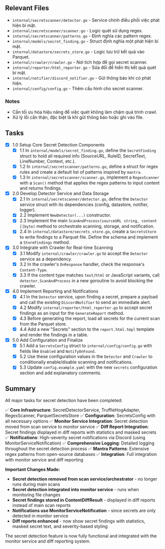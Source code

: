 ## Relevant Files

- `internal/secretscanner/detector.go` - Service chính điều phối việc phát hiện bí mật.
- `internal/secretscanner/scanner.go` - Logic quét sử dụng regex.
- `internal/secretscanner/patterns.go` - Định nghĩa các pattern regex.
- `internal/models/secret_finding.go` - Struct định nghĩa một phát hiện bí mật.
- `internal/datastore/secrets_store.go` - Logic lưu trữ kết quả vào Parquet.
- `internal/crawler/crawler.go` - Nơi tích hợp để gọi secret scanner.
- `internal/reporter/html_reporter.go` - Sửa đổi để hiển thị kết quả quét bí mật.
- `internal/notifier/discord_notifier.go` - Gửi thông báo khi có phát hiện.
- `internal/config/config.go` - Thêm cấu hình cho secret scanner.

### Notes

- Cần tối ưu hóa hiệu năng để việc quét không làm chậm quá trình crawl.
- Xử lý lỗi cẩn thận, đặc biệt là khi gửi thông báo hoặc ghi vào file.

## Tasks

- [x] 1.0 Setup Core Secret Detection Components
  - [x] 1.1 In `internal/models/secret_finding.go`, define the `SecretFinding` struct to hold all required info (SourceURL, RuleID, SecretText, LineNumber, Context, etc.).
  - [x] 1.2 In `internal/secretscanner/patterns.go`, define a struct for regex rules and create a default list of patterns inspired by `mantra`.
  - [x] 1.3 In `internal/secretscanner/scanner.go`, implement a `RegexScanner` with a `Scan()` method that applies the regex patterns to input content and returns findings.
- [x] 2.0 Develop Detector Service and Data Storage
  - [x] 2.1 In `internal/secretscanner/detector.go`, define the `Detector` service struct with its dependencies (config, datastore, notifier, logger).
  - [x] 2.2 Implement `NewDetector(...)` constructor.
  - [x] 2.3 Implement the main `ScanAndProcess(sourceURL string, content []byte)` method to orchestrate scanning, storage, and notification.
  - [x] 2.4 In `internal/datastore/secrets_store.go`, create a `SecretsStore` to write findings to a Parquet file. Define the schema and implement a `StoreFindings` method.
- [x] 3.0 Integrate with Crawler for Real-time Scanning
  - [x] 3.1 Modify `internal/crawler/crawler.go` to accept the `Detector` service as a dependency.
  - [x] 3.2 In the crawler's `OnResponse` handler, check the response's `Content-Type`.
  - [x] 3.3 If the content type matches `text/html` or JavaScript variants, call `detector.ScanAndProcess` in a new goroutine to avoid blocking the crawler.
- [x] 4.0 Implement Reporting and Notifications
  - [x] 4.1 In the `Detector` service, upon finding a secret, prepare a payload and call the existing `DiscordNotifier` to send an immediate alert.
  - [x] 4.2 Modify `internal/reporter/html_reporter.go` to accept secret findings as an input for the `GenerateReport` method.
  - [x] 4.3 Before generating the report, load all secrets for the current scan from the Parquet store.
  - [x] 4.4 Add a new "Secrets" section to the `report.html.tmpl` template and render the findings in a table.
- [x] 5.0 Add Configuration and Finalize
  - [x] 5.1 Add a `SecretsConfig` struct to `internal/config/config.go` with fields like `Enabled` and `NotifyOnFound`.
  - [x] 5.2 Use these configuration values in the `Detector` and `Crawler` to conditionally enable/disable scanning and notifications.
  - [x] 5.3 Update `config.example.yaml` with the new `secrets` configuration section and add explanatory comments.

## Summary

All major tasks for secret detection have been completed:

✅ **Core Infrastructure**: SecretDetectorService, TruffleHogAdapter, RegexScanner, ParquetSecretsStore
✅ **Configuration**: SecretsConfig with all necessary options
✅ **Monitor Service Integration**: Secret detection moved from scan service to monitor service
✅ **Diff Report Integration**: Secret findings displayed in diff reports with statistics and masked secrets
✅ **Notifications**: High-severity secret notifications via Discord (using MonitorServiceNotification)
✅ **Comprehensive Logging**: Detailed logging throughout the secret detection process
✅ **Mantra Patterns**: Extensive regex patterns from open-source databases
✅ **Integration**: Full integration with monitor service and diff reporting

**Important Changes Made:**
- **Secret detection removed from scan service/orchestrator** - no longer runs during main scans
- **Secret detection integrated into monitor service** - runs when monitoring file changes
- **Secret findings stored in ContentDiffResult** - displayed in diff reports instead of main scan reports
- **Notifications use MonitorServiceNotification** - since secrets are only detected in monitor service
- **Diff reports enhanced** - now show secret findings with statistics, masked secret text, and severity-based styling

The secret detection feature is now fully functional and integrated with the monitor service and diff reporting system. 